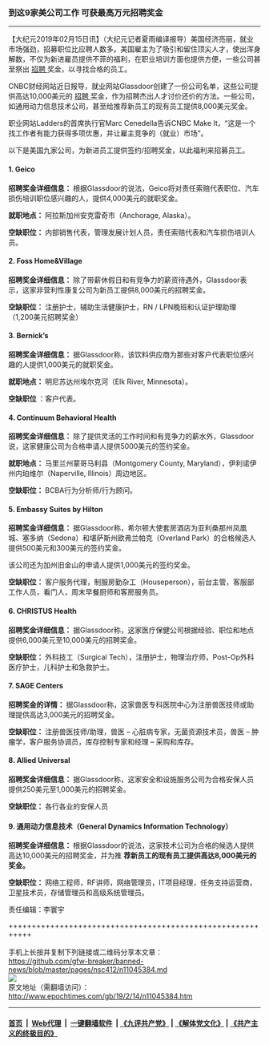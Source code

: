 ### 到这9家美公司工作 可获最高万元招聘奖金
------------------------

<p>
 【大纪元2019年02月15日讯】（大纪元记者夏雨编译报导）美国经济亮丽，就业市场强劲，招募职位比应聘人数多。美国雇主为了吸引和留住顶尖人才，使出浑身解数，不仅为新进雇员提供不菲的福利，在职业培训方面也提供方便，一些公司甚至祭出
 <a href="http://www.epochtimes.com/gb/tag/%E6%8B%9B%E8%81%98.html">
  招聘
 </a>
 奖金，以寻找合格的员工。
</p>
<p>
 CNBC财经网站近日报导，就业网站Glassdoor创建了一份公司名单，这些公司提供高达10,000美元的
 <a href="http://www.epochtimes.com/gb/tag/%E6%8B%9B%E8%81%98.html">
  招聘
 </a>
 奖金，作为招聘杰出人才讨价还价的方法。一些公司，如通用动力信息技术公司，甚至给推荐新员工的现有员工提供8,000美元奖金。
</p>
<p>
 职业网站Ladders的首席执行官Marc Cenedella告诉CNBC Make It，“这是一个找工作者有能力获得多项优惠，并让雇主竞争的（就业）市场”。
</p>
<p>
 以下是美国九家公司，为新进员工提供签约/招聘奖金，以此福利来招募员工。
</p>
<h4>
 1. Geico
</h4>
<p>
 <strong>
  招聘奖金详细信息：
 </strong>
 根据Glassdoor的说法，Geico将对责任索赔代表职位、汽车损伤培训职位感兴趣的人，提供4,000美元的就职奖金。
</p>
<p>
 <strong>
  就职地点：
 </strong>
 阿拉斯加州安克雷奇市（Anchorage, Alaska）。
</p>
<p>
 <strong>
  空缺职位：
 </strong>
 内部销售代表，管理发展计划人员，责任索赔代表和汽车损伤培训人员。
</p>
<h4>
 2. Foss Home&amp;Village
</h4>
<p>
 <strong>
  招聘奖金详细信息：
 </strong>
 除了带薪休假日和有竞争力的薪资待遇外，Glassdoor表示，这家非营利性康复公司为新员工提供8,000美元的招聘奖金。
</p>
<p>
 <strong>
  空缺职位：
 </strong>
 注册护士，辅助生活健康护士，RN / LPN晚班和认证护理助理（1,200美元招聘奖金）
</p>
<h4>
 3. Bernick’s
</h4>
<p>
 <strong>
  招聘奖金详细信息：
 </strong>
 据Glassdoor称，该饮料供应商为那些对客户代表职位感兴趣的人提供1,000美元的就职奖金。
</p>
<p>
 <strong>
  就职地点：
 </strong>
 明尼苏达州埃尔克河（Elk River, Minnesota）。
</p>
<p>
 <strong>
  空缺职位
 </strong>
 ：客户代表。
</p>
<h4>
 4. Continuum Behavioral Health
</h4>
<p>
 <strong>
  招聘奖金详细信息：
 </strong>
 除了提供灵活的工作时间和有竞争力的薪水外，Glassdoor说，这家健康公司为合格申请人提供5000美元的签约奖金。
</p>
<p>
 <strong>
  就职地点：
 </strong>
 马里兰州蒙哥马利县（Montgomery County, Maryland），伊利诺伊州内珀维尔（Naperville, Illinois）周边地区。
</p>
<p>
 <strong>
  空缺职位：
 </strong>
 BCBA行为分析师/行为顾问。
</p>
<h4>
 5. Embassy Suites by Hilton
</h4>
<p>
 <strong>
  招聘奖金详细信息：
 </strong>
 据Glassdoor称，希尔顿大使套房酒店为亚利桑那州凤凰城、塞多纳（Sedona）和堪萨斯州欧弗兰帕克（Overland Park）的合格候选人提供500美元和300美元的签约奖金。
</p>
<p>
 该公司还为加州旧金山的申请人提供1,000美元的签约奖金。
</p>
<p>
 <strong>
  空缺职位：
 </strong>
 客户服务代理，制服房勤杂工（Houseperson），前台主管，客服部工作人员，看门人，周末早餐厨师和客房服务员。
</p>
<h4>
 6. CHRISTUS Health
</h4>
<p>
 <strong>
  招聘奖金详细信息：
 </strong>
 据Glassdoor称，这家医疗保健公司根据经验、职位和地点提供6,000美元至10,000美元的招聘奖金。
</p>
<p>
 <strong>
  空缺职位：
 </strong>
 外科技工（Surgical Tech），注册护士，物理治疗师，Post-Op外科医疗护士，儿科护士和急救护士。
</p>
<h4>
 7. SAGE Centers
</h4>
<p>
 <strong>
  招聘奖金的详情：
 </strong>
 据Glassdoor称，这家兽医专科医院中心为注册兽医技师或助理提供高达3,000美元的招聘奖金。
</p>
<p>
 <strong>
  空缺职位：
 </strong>
 注册兽医技师/助理，兽医 – 心脏病专家，无菌资源技术员，兽医 – 肿瘤学，客户服务协调员，库存控制专家和经理 – 采购和库存。
</p>
<h4>
 8. Allied Universal
</h4>
<p>
 <strong>
  招聘奖金详细信息：
 </strong>
 据Glassdoor称，这家安全和设施服务公司为合格安保人员提供250美元至1,000美元的招聘奖金。
</p>
<p>
 <strong>
  空缺职位：
 </strong>
 各行各业的安保人员
</p>
<h4>
 9. 通用动力信息技术（General Dynamics Information Technology）
</h4>
<p>
 <strong>
  招聘奖金详细信息：
 </strong>
 根据Glassdoor的说法，这家技术公司为合格的候选人提供高达10,000美元的招聘奖金，并为推
 <strong>
  荐新员工的现有员工提供高达8,000美元的奖金。
 </strong>
</p>
<p>
 <strong>
  空缺职位：
 </strong>
 网络工程师，RF讲师，网络管理员，IT项目经理，任务支持运营商，卫星技术员，存储管理员和高级系统管理员。
</p>
<p>
 责任编辑：李寰宇
</p>

+++++++++++++++++++++++++++++++++++++++++++++++++++++++++++<br/><br/>
手机上长按并复制下列链接或二维码分享本文章：<br/>
https://github.com/gfw-breaker/banned-news/blob/master/pages/nsc412/n11045384.md <br/>
<a href='https://github.com/gfw-breaker/banned-news/blob/master/pages/nsc412/n11045384.md'><img src='https://github.com/gfw-breaker/banned-news/blob/master/pages/nsc412/n11045384.md.png'/></a> <br/>
原文地址（需翻墙访问）：http://www.epochtimes.com/gb/19/2/14/n11045384.htm


------------------------
#### [首页](https://github.com/gfw-breaker/banned-news/blob/master/README.md) &nbsp;|&nbsp; [Web代理](https://github.com/labour-camp/helloworld) &nbsp;|&nbsp; [一键翻墙软件](https://github.com/gfw-breaker/nogfw/blob/master/README.md) &nbsp;| [《九评共产党》](https://github.com/gfw-breaker/9ping.md/blob/master/README.md#九评之一评共产党是什么) | [《解体党文化》](https://github.com/gfw-breaker/jtdwh.md/blob/master/README.md) | [《共产主义的终极目的》](https://github.com/gfw-breaker/gczydzjmd.md/blob/master/README.md)

